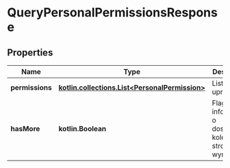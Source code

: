 
# QueryPersonalPermissionsResponse

## Properties
| Name | Type | Description | Notes |
| ------------ | ------------- | ------------- | ------------- |
| **permissions** | [**kotlin.collections.List&lt;PersonalPermission&gt;**](PersonalPermission.md) | Lista uprawnień. |  |
| **hasMore** | **kotlin.Boolean** | Flaga informująca o dostępności kolejnej strony wyników. |  |



